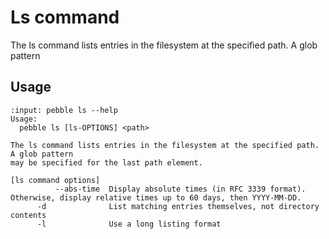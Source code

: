 # Ls command

The ls command lists entries in the filesystem at the specified path. A glob pattern

## Usage

<!-- START AUTOMATED OUTPUT -->
```{terminal}
:input: pebble ls --help
Usage:
  pebble ls [ls-OPTIONS] <path>

The ls command lists entries in the filesystem at the specified path. A glob pattern
may be specified for the last path element.

[ls command options]
          --abs-time  Display absolute times (in RFC 3339 format). Otherwise, display relative times up to 60 days, then YYYY-MM-DD.
      -d              List matching entries themselves, not directory contents
      -l              Use a long listing format
```
<!-- END AUTOMATED OUTPUT -->
